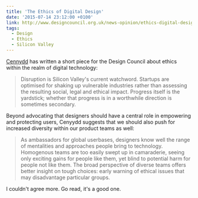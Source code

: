 ```yaml
---
title: 'The Ethics of Digital Design'
date: '2015-07-14 23:12:00 +0100'
link: http://www.designcouncil.org.uk/news-opinion/ethics-digital-design
tags:
  - Design
  - Ethics
  - Silicon Valley
---
```

[Cennydd][1] has written a short piece for the Design Council about ethics within the realm of digital technology:

> Disruption is Silicon Valley's current watchword. Startups are optimised for shaking up vulnerable industries rather than assessing the resulting social, legal and ethical impact. Progress itself is the yardstick; whether that progress is in a worthwhile direction is sometimes secondary.

Beyond advocating that designers should have a central role in empowering and protecting users, Cenyydd suggests that we should also push for increased diversity within our product teams as well:

> As ambassadors for global userbases, designers know well the range of mentalities and approaches people bring to technology. Homogenous teams are too easily swept up in camaraderie, seeing only exciting gains for people like them, yet blind to potential harm for people not like them. The broad perspective of diverse teams offers better insight on tough choices: early warning of ethical issues that may disadvantage particular groups.

I couldn't agree more. Go read, it's a good one.

[1]: http://www.cennydd.com
